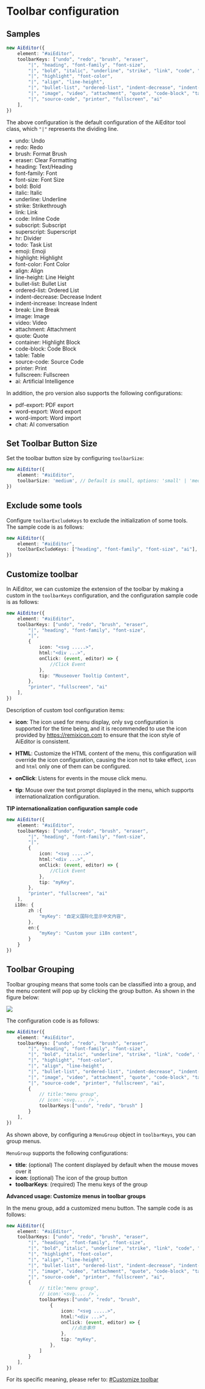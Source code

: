 # Toolbar configuration

## Samples

```typescript
new AiEditor({
    element: "#aiEditor",
    toolbarKeys: ["undo", "redo", "brush", "eraser", 
        "|", "heading", "font-family", "font-size", 
        "|", "bold", "italic", "underline", "strike", "link", "code", "subscript", "superscript", "hr", "todo", "emoji", 
        "|", "highlight", "font-color",
        "|", "align", "line-height", 
        "|", "bullet-list", "ordered-list", "indent-decrease", "indent-increase", "break", 
        "|", "image", "video", "attachment", "quote", "code-block", "table", 
        "|", "source-code", "printer", "fullscreen", "ai"
    ],
})
```

The above configuration is the default configuration of the AiEditor tool class, which `"|"` represents the dividing line.

- undo: Undo
- redo: Redo
- brush: Format Brush
- eraser: Clear Formatting
- heading: Text/Heading
- font-family: Font
- font-size: Font Size
- bold: Bold
- italic: Italic
- underline: Underline
- strike: Strikethrough
- link: Link
- code: Inline Code
- subscript: Subscript
- superscript: Superscript
- hr: Divider
- todo: Task List
- emoji: Emoji
- highlight: Highlight
- font-color: Font Color
- align: Align
- line-height: Line Height
- bullet-list: Bullet List
- ordered-list: Ordered List
- indent-decrease: Decrease Indent
- indent-increase: Increase Indent
- break: Line Break
- image: Image
- video: Video
- attachment: Attachment
- quote: Quote
- container: Highlight Block
- code-block: Code Block
- table: Table
- source-code: Source Code
- printer: Print
- fullscreen: Fullscreen
- ai: Artificial Intelligence

In addition, the pro version also supports the following configurations:

- pdf-export: PDF export
- word-export: Word export
- word-import: Word import
- chat: AI conversation


## Set Toolbar Button Size
Set the toolbar button size by configuring `toolbarSize`:

```typescript
new AiEditor({
    element: "#aiEditor",
    toolbarSize: 'medium', // Default is small, options: 'small' | 'medium' | 'large'
})
````

## Exclude some tools

Configure `toolbarExcludeKeys` to exclude the initialization of some tools. The sample code is as follows:

```typescript
new AiEditor({
    element: "#aiEditor",
    toolbarExcludeKeys: ["heading", "font-family", "font-size", "ai"],
})
```


## Customize toolbar

In AiEditor, we can customize the extension of the toolbar by making a custom in the `toolbarKeys` configuration, and the configuration sample code is as follows:

```typescript 7-12
new AiEditor({
    element: "#aiEditor",
    toolbarKeys: ["undo", "redo", "brush", "eraser",
        "|", "heading", "font-family", "font-size",
        "|",
        {
            icon: "<svg .....>",
            html:"<div ...>",
            onClick: (event, editor) => {
                //Click Event
            },
            tip: "Mouseover Tooltip Content",
        },
        "printer", "fullscreen", "ai"
    ],
})
```
Description of custom tool configuration items:

- **icon**: The icon used for menu display, only svg configuration is supported for the time being, and it is recommended to use the icon provided by https://remixicon.com to ensure that the icon style of AiEditor is consistent.

- **HTML**: Customize the HTML content of the menu, this configuration will override the icon configuration, causing the icon not to take effect, `icon` and `html` only one of them can be configured.

- **onClick**: Listens for events in the mouse click menu.

- **tip**: Mouse over the text prompt displayed in the menu, which supports internationalization configuration.




**TIP internationalization configuration sample code**

```ts 12,18,21
new AiEditor({
    element: "#aiEditor",
    toolbarKeys: ["undo", "redo", "brush", "eraser",
        "|", "heading", "font-family", "font-size",
        "|",
        {
            icon: "<svg .....>",
            html:"<div ...>",
            onClick: (event, editor) => {
                //Click Event
            },
            tip: "myKey",
        },
        "printer", "fullscreen", "ai"
    ],
   i18n: {
        zh :{
            "myKey": "自定义国际化显示中文内容",
        },
        en:{
            "myKey": "Custom your i18n content",
        }
    }
})
```



## Toolbar Grouping

Toolbar grouping means that some tools can be classified into a group, and the menu content will pop up by clicking the group button. As shown in the figure below:

![](../assets/image/menu-group.png)

The configuration code is as follows:

```typescript 11-15
new AiEditor({
    element: "#aiEditor",
    toolbarKeys: ["undo", "redo", "brush", "eraser", 
        "|", "heading", "font-family", "font-size", 
        "|", "bold", "italic", "underline", "strike", "link", "code", "subscript", "superscript", "hr", "todo", "emoji", 
        "|", "highlight", "font-color",
        "|", "align", "line-height", 
        "|", "bullet-list", "ordered-list", "indent-decrease", "indent-increase", "break", 
        "|", "image", "video", "attachment", "quote", "code-block", "table", 
        "|", "source-code", "printer", "fullscreen", "ai",
        {
            // title:"menu group",
            // icon:`<svg.... />`,
            toolbarKeys:["undo", "redo", "brush" ]
        }
    ],
})
```

As shown above, by configuring a `MenuGroup` object in `toolbarKeys`, you can group menus.

`MenuGroup` supports the following configurations:

- **title**: (optional) The content displayed by default when the mouse moves over it
- **icon**: (optional) The icon of the group button
- **toolbarKeys**: (required) The menu keys of the group

**Advanced usage: Customize menus in toolbar groups**

In the menu group, add a customized menu button. The sample code is as follows:

```typescript 15-22
new AiEditor({
    element: "#aiEditor",
    toolbarKeys: ["undo", "redo", "brush", "eraser", 
        "|", "heading", "font-family", "font-size", 
        "|", "bold", "italic", "underline", "strike", "link", "code", "subscript", "superscript", "hr", "todo", "emoji", 
        "|", "highlight", "font-color",
        "|", "align", "line-height", 
        "|", "bullet-list", "ordered-list", "indent-decrease", "indent-increase", "break", 
        "|", "image", "video", "attachment", "quote", "code-block", "table", 
        "|", "source-code", "printer", "fullscreen", "ai",
        {
            // title:"menu group",
            // icon:`<svg.... />`,
            toolbarKeys:["undo", "redo", "brush",
                {
                    icon: "<svg .....>",
                    html:"<div ...>",
                    onClick: (event, editor) => {
                        //点击事件
                    },
                    tip: "myKey",
                },
            ]
        }
    ],
})
```

For its specific meaning, please refer to: [#Customize toolbar](#customize-toolbar)
